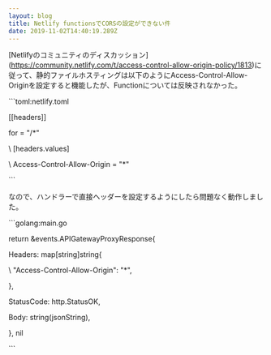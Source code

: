 ```yaml
---
layout: blog
title: Netlify functionsでCORSの設定ができない件
date: 2019-11-02T14:40:19.289Z
---
```

\[Netlifyのコミュニティのディスカッション](https://community.netlify.com/t/access-control-allow-origin-policy/1813)に従って、静的ファイルホスティングは以下のようにAccess-Control-Allow-Originを設定すると機能したが、Functionについては反映されなかった。



\`\``toml:netlify.toml

\[[headers]]

  for = "/*"

\    \[headers.values]

\    Access-Control-Allow-Origin = "*"

\`\``



なので、ハンドラーで直接ヘッダーを設定するようにしたら問題なく動作しました。



\`\``golang:main.go

return &events.APIGatewayProxyResponse{

  Headers: map\[string]string{

\    "Access-Control-Allow-Origin": "*",

  },

  StatusCode: http.StatusOK,

  Body:       string(jsonString),

}, nil

\`\``

